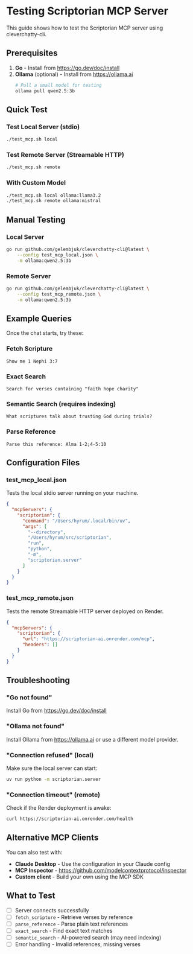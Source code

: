 # Testing Scriptorian MCP Server

This guide shows how to test the Scriptorian MCP server using cleverchatty-cli.

## Prerequisites

1. **Go** - Install from https://go.dev/doc/install
2. **Ollama** (optional) - Install from https://ollama.ai
   ```bash
   # Pull a small model for testing
   ollama pull qwen2.5:3b
   ```

## Quick Test

### Test Local Server (stdio)
```bash
./test_mcp.sh local
```

### Test Remote Server (Streamable HTTP)
```bash
./test_mcp.sh remote
```

### With Custom Model
```bash
./test_mcp.sh local ollama:llama3.2
./test_mcp.sh remote ollama:mistral
```

## Manual Testing

### Local Server
```bash
go run github.com/gelembjuk/cleverchatty-cli@latest \
    --config test_mcp_local.json \
    -m ollama:qwen2.5:3b
```

### Remote Server
```bash
go run github.com/gelembjuk/cleverchatty-cli@latest \
    --config test_mcp_remote.json \
    -m ollama:qwen2.5:3b
```

## Example Queries

Once the chat starts, try these:

### Fetch Scripture
```
Show me 1 Nephi 3:7
```

### Exact Search
```
Search for verses containing "faith hope charity"
```

### Semantic Search (requires indexing)
```
What scriptures talk about trusting God during trials?
```

### Parse Reference
```
Parse this reference: Alma 1-2;4-5:10
```

## Configuration Files

### test_mcp_local.json
Tests the local stdio server running on your machine.

```json
{
  "mcpServers": {
    "scriptorian": {
      "command": "/Users/hyrum/.local/bin/uv",
      "args": [
        "--directory",
        "/Users/hyrum/src/scriptorian",
        "run",
        "python",
        "-m",
        "scriptorian.server"
      ]
    }
  }
}
```

### test_mcp_remote.json
Tests the remote Streamable HTTP server deployed on Render.

```json
{
  "mcpServers": {
    "scriptorian": {
      "url": "https://scriptorian-ai.onrender.com/mcp",
      "headers": []
    }
  }
}
```

## Troubleshooting

### "Go not found"
Install Go from https://go.dev/doc/install

### "Ollama not found"
Install Ollama from https://ollama.ai or use a different model provider.

### "Connection refused" (local)
Make sure the local server can start:
```bash
uv run python -m scriptorian.server
```

### "Connection timeout" (remote)
Check if the Render deployment is awake:
```bash
curl https://scriptorian-ai.onrender.com/health
```

## Alternative MCP Clients

You can also test with:
- **Claude Desktop** - Use the configuration in your Claude config
- **MCP Inspector** - https://github.com/modelcontextprotocol/inspector
- **Custom client** - Build your own using the MCP SDK

## What to Test

- [ ] Server connects successfully
- [ ] `fetch_scripture` - Retrieve verses by reference
- [ ] `parse_reference` - Parse plain text references
- [ ] `exact_search` - Find exact text matches
- [ ] `semantic_search` - AI-powered search (may need indexing)
- [ ] Error handling - Invalid references, missing verses
